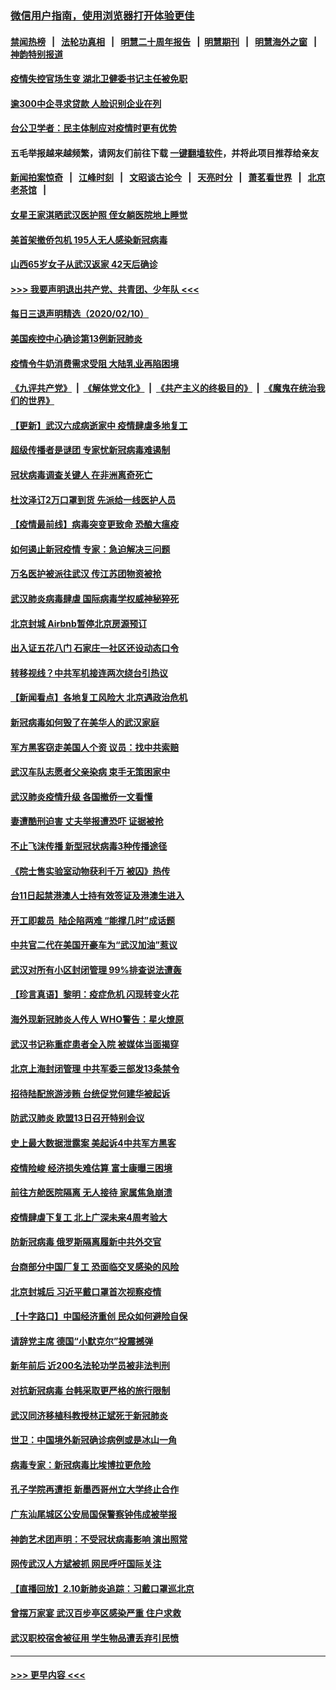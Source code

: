 ### [微信用户指南，使用浏览器打开体验更佳](https://github.com/gfw-breaker/banned-news1/blob/master/indexes/wechat-guide.md?t=0)
#### [禁闻热榜](热点新闻.md?t=0)  &nbsp;&nbsp;|&nbsp;&nbsp; [法轮功真相](https://github.com/gfw-breaker/truth/blob/master/README.md?t=0) &nbsp;&nbsp;|&nbsp;&nbsp; [明慧二十周年报告](https://github.com/gfw-breaker/mh-reports/blob/master/README.md?t=0) &nbsp;&nbsp;|&nbsp;&nbsp;[明慧期刊](https://github.com/gfw-breaker/mh-qikan) &nbsp;&nbsp;|&nbsp;&nbsp; [明慧海外之窗](https://github.com/gfw-breaker/mh-news/blob/master/README.md?t=0) &nbsp;&nbsp;|&nbsp;&nbsp; [神韵特别报道](https://github.com/gfw-breaker/mh-news/blob/master/shenyun.md?t=0)
#### [疫情失控官场生变 湖北卫健委书记主任被免职](../pages/nsc413/n11859848.md?t=02111311) 
#### [逾300中企寻求贷款 人脸识别企业在列](../pages/nsc413/n11860100.md?t=02111311) 
#### [台公卫学者：民主体制应对疫情时更有优势](../pages/nsc413/n11860023.md?t=02111311) 
#### 五毛举报越来越频繁，请网友们前往下载 [一键翻墙软件](https://github.com/gfw-breaker/ssr-accounts)，并将此项目推荐给亲友
#### [新闻拍案惊奇](https://github.com/gfw-breaker/banned-news1/blob/master/pages/link4.md) &nbsp;&nbsp;|&nbsp;&nbsp; [江峰时刻](https://github.com/gfw-breaker/banned-news1/blob/master/pages/link4.md) &nbsp;&nbsp;|&nbsp;&nbsp; [文昭谈古论今](https://github.com/gfw-breaker/banned-news1/blob/master/pages/link4.md) &nbsp;&nbsp;|&nbsp;&nbsp; [天亮时分](https://github.com/gfw-breaker/banned-news1/blob/master/pages/link4.md) &nbsp;&nbsp;|&nbsp;&nbsp; [萧茗看世界](https://github.com/gfw-breaker/banned-news1/blob/master/pages/link4.md) &nbsp;&nbsp;|&nbsp;&nbsp; [北京老茶馆](https://github.com/gfw-breaker/banned-news1/blob/master/pages/link4.md) &nbsp;&nbsp;|&nbsp;&nbsp; 
#### [女星王家淇晒武汉医护照 侄女躺医院地上睡觉](../pages/nsc413/n11859756.md?t=02111311) 
#### [美首架撤侨包机 195人无人感染新冠病毒](../pages/nsc413/n11859908.md?t=02111311) 
#### [山西65岁女子从武汉返家 42天后确诊](../pages/nsc413/n11859912.md?t=02111311) 
#### [>>> 我要声明退出共产党、共青团、少年队 <<<](https://github.com/begood0513/goodnews/blob/master/quit/letter.md) 
#### [每日三退声明精选（2020/02/10）](../pages/nsc413/n11860031.md?t=02111311) 
#### [美国疾控中心确诊第13例新冠肺炎](../pages/nsc413/n11859966.md?t=02111311) 
#### [疫情令牛奶消费需求受阻 大陆乳业再陷困境](../pages/nsc413/n11859859.md?t=02111311) 
#### [《九评共产党》](https://github.com/begood0513/9ping.md/blob/master/README.md) &nbsp;|&nbsp; [《解体党文化》](../../../../jtdwh.md/blob/master/README.md)  &nbsp;|&nbsp; [《共产主义的终极目的》](../../../../gczydzjmd.md/blob/master/README.md) &nbsp;|&nbsp; [《魔鬼在统治我们的世界》](../../../../mgztzwmdsj.md/blob/master/README.md) 
#### [【更新】武汉六成病逝家中 疫情肆虐多地复工](../pages/nsc413/n11801312.md?t=02111311) 
#### [超级传播者是谜团 专家忧新冠病毒难遏制](../pages/nsc413/n11859686.md?t=02111311) 
#### [冠状病毒调查关键人 在非洲离奇死亡](../pages/nsc413/n11859798.md?t=02111311) 
#### [杜汶泽订2万口罩到货 先派给一线医护人员](../pages/nsc413/n11859214.md?t=02111311) 
#### [【疫情最前线】病毒突变更致命 恐酿大瘟疫](../pages/nsc413/n11859604.md?t=02111311) 
#### [如何遏止新冠疫情 专家：急迫解决三问题](../pages/nsc413/n11859685.md?t=02111311) 
#### [万名医护被派往武汉 传江苏团物资被抢](../pages/nsc413/n11859585.md?t=02111311) 
#### [武汉肺炎病毒肆虐 国际病毒学权威神秘猝死](../pages/nsc413/n11833010.md?t=02111311) 
#### [北京封城 Airbnb暂停北京房源预订](../pages/nsc413/n11859659.md?t=02111311) 
#### [出入证五花八门 石家庄一社区还设动态口令](../pages/nsc413/n11859510.md?t=02111311) 
#### [转移视线？中共军机接连两次绕台引热议](../pages/nsc413/n11859346.md?t=02111311) 
#### [【新闻看点】各地复工风险大 北京遇政治危机](../pages/nsc413/n11859164.md?t=02111311) 
#### [新冠病毒如何毁了在美华人的武汉家庭](../pages/nsc413/n11859524.md?t=02111311) 
#### [军方黑客窃走美国人个资 议员：找中共索赔](../pages/nsc413/n11859371.md?t=02111311) 
#### [武汉车队志愿者父亲染病 束手无策困家中](../pages/nsc413/n11859117.md?t=02111311) 
#### [武汉肺炎疫情升级 各国撤侨一文看懂](../pages/nsc413/n11859313.md?t=02111311) 
#### [妻遭酷刑迫害 丈夫举报遭恐吓 证据被抢](../pages/nsc413/n11858478.md?t=02111311) 
#### [不止飞沫传播 新型冠状病毒3种传播途径](../pages/nsc413/n11859060.md?t=02111311) 
#### [《院士售实验室动物获利千万 被囚》热传](../pages/nsc413/n11859316.md?t=02111311) 
#### [台11日起禁港澳人士持有效签证及港澳生进入](../pages/nsc413/n11858423.md?t=02111311) 
#### [开工即裁员  陆企陷两难 “能撑几时”成话题](../pages/nsc413/n11859127.md?t=02111311) 
#### [中共官二代在美国开豪车为“武汉加油”惹议](../pages/nsc413/n11859039.md?t=02111311) 
#### [武汉对所有小区封闭管理 99%排查说法遭轰](../pages/nsc413/n11859264.md?t=02111311) 
#### [【珍言真语】黎明：疫症危机 闪现转变火花](../pages/nsc413/n11859199.md?t=02111311) 
#### [海外现新冠肺炎人传人 WHO警告：星火燎原](../pages/nsc413/n11859252.md?t=02111311) 
#### [武汉书记称重症患者全入院 被媒体当面揭穿](../pages/nsc413/n11859218.md?t=02111311) 
#### [北京上海封闭管理 中共军委三部发13条禁令](../pages/nsc413/n11859098.md?t=02111311) 
#### [招待陆配旅游涉贿 台统促党何建华被起诉](../pages/nsc413/n11858696.md?t=02111311) 
#### [防武汉肺炎 欧盟13日召开特别会议](../pages/nsc413/n11859088.md?t=02111311) 
#### [史上最大数据泄露案 美起诉4中共军方黑客](../pages/nsc413/n11859115.md?t=02111311) 
#### [疫情险峻 经济损失难估算 富士康曝三困境](../pages/nsc413/n11859120.md?t=02111311) 
#### [前往方舱医院隔离 无人接待 家属焦急崩溃](../pages/nsc413/n11859068.md?t=02111311) 
#### [疫情肆虐下复工 北上广深未来4周考验大](../pages/nsc413/n11859066.md?t=02111311) 
#### [防新冠病毒 俄罗斯隔离履新中共外交官](../pages/nsc413/n11859079.md?t=02111311) 
#### [台商部分中国厂复工 恐面临交叉感染的风险](../pages/nsc413/n11858646.md?t=02111311) 
#### [北京封城后 习近平戴口罩首次视察疫情](../pages/nsc413/n11858828.md?t=02111311) 
#### [【十字路口】中国经济重创 民众如何避险自保](../pages/nsc413/n11857098.md?t=02111311) 
#### [请辞党主席 德国“小默克尔”投震撼弹](../pages/nsc413/n11858583.md?t=02111311) 
#### [新年前后 近200名法轮功学员被非法判刑](../pages/nsc413/n11855720.md?t=02111311) 
#### [对抗新冠病毒 台韩采取更严格的旅行限制](../pages/nsc413/n11858936.md?t=02111311) 
#### [武汉同济移植科教授林正斌死于新冠肺炎](../pages/nsc413/n11858844.md?t=02111311) 
#### [世卫：中国境外新冠确诊病例或是冰山一角](../pages/nsc413/n11858781.md?t=02111311) 
#### [病毒专家：新冠病毒比埃博拉更危险](../pages/nsc413/n11858572.md?t=02111311) 
#### [孔子学院再遭拒 新墨西哥州立大学终止合作](../pages/nsc413/n11858661.md?t=02111311) 
#### [广东汕尾城区公安局国保警察钟伟成被举报](../pages/nsc413/n11854172.md?t=02111311) 
#### [神韵艺术团声明：不受冠状病毒影响 演出照常](../pages/nsc413/n11858801.md?t=02111311) 
#### [网传武汉人方斌被抓 网民呼吁国际关注](../pages/nsc413/n11858666.md?t=02111311) 
#### [【直播回放】2.10新肺炎追踪：习戴口罩巡北京](../pages/nsc413/n11858548.md?t=02111311) 
#### [曾摆万家宴 武汉百步亭区感染严重 住户求救](../pages/nsc413/n11858547.md?t=02111311) 
#### [武汉职校宿舍被征用 学生物品遭丢弃引民愤](../pages/nsc413/n11858221.md?t=02111311) 

----
#### [ >>> 更早内容 <<< ](../indexes/nsc413-earlier.md)
